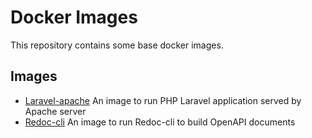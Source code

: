 # Docker Images

This repository contains some base docker images. 

## Images

- [Laravel-apache](/laravel-apache/README.md) An image to run PHP Laravel application served by Apache server 
- [Redoc-cli](/redoc-cli/README.md) An image to run Redoc-cli to build OpenAPI documents

